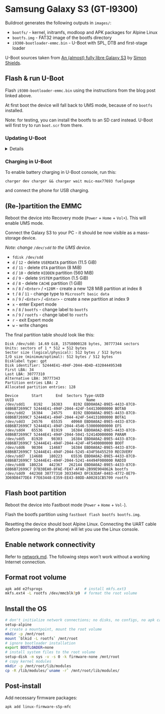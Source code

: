 # Samsung Galaxy S3 (GT-I9300)

Buildroot generates the following outputs in `images/`:

- `bootfs/` - kernel, initramfs, modloop and APK packages for Alpine Linux
- `bootfs.img` - FAT32 image of the bootfs directory
- `i9300-bootloader-emmc.bin` - U-Boot with SPL, DTB and first-stage loader
<!-- - `i9300-alpine3.19.0-linux6.1.64.img.tar` - boot.img for flashing to `BOOT` via Odin -->
<!-- - `i9300-alpine3.19.0-linux6.1.64.img` - boot.img for flashing to `BOOT` via TWRP/`dd` -->

U-Boot sources taken from [An (almost) fully libre Galaxy S3](https://blog.forkwhiletrue.me/posts/an-almost-fully-libre-galaxy-s3/) by [Simon Shields](https://forkwhiletrue.me/).

## Flash & run U-Boot

Flash `i9300-bootloader-emmc.bin` using the instructions from the blog post linked above.

At first boot the device will fall back to UMS mode, because of no `bootfs` installed.

Note: for testing, you can install the bootfs to an SD card instead. U-Boot will first try to run `boot.scr` from there.

### Updating U-Boot

<details>

Load from file:

```bash
fatload mmc 1:1 0x50000000 i9300-bootloader-emmc.bin
```

Load from `BOOT` partition (flashed by fastboot first):

```bash
read mmc 0 BOOT 0x50000000 0x0 end
```

---

Write to eMMC `boot0` area:

```bash
mmc dev 0 1
mmc write 0x50000000 0x0 0x2000
```

Verify with `md.b` (optional):

```bash
mmc read 0x50000000 0x0 0x2000
md.b 0x50000000 0x400
```

</details>

### Charging in U-Boot

To enable battery charging in U-Boot console, run this:

```
charger dev charger && charger wait muic-max77693 fuelgauge
```

and connect the phone for USB charging.

## (Re-)partition the EMMC

Reboot the device into Recovery mode (`Power` + `Home` + `Vol+`). This will enable UMS mode.

Connect the Galaxy S3 to your PC - it should be now visible as a mass-storage device.

*Note: change `/dev/sdd` to the UMS device.*

- `fdisk /dev/sdd`
- `d` / `12` - delete `USERDATA` partition (11.5 GiB)
- `d` / `11` - delete `OTA` partition (8 MiB)
- `d` / `10` - delete `HIDDEN` partition (560 MiB)
- `d` / `9` - delete `SYSTEM` partition (1.5 GiB)
- `d` / `8` - delete `CACHE` partition (1 GiB)
- `n` / `8` / `<Enter>` / `+128M` - create a new 128 MiB partition at index 8
- `t` / `8` / `11` - change type to `Microsoft basic data`
- `n` / `9` / `<Enter>` / `<Enter>` - create a new partition at index 9
- `x` - enter Expert mode
- `n` / `8` / `bootfs` - change label to `bootfs`
- `n` / `9` / `rootfs` - change label to `rootfs`
- `r` - exit Expert mode
- `w` - write changes

The final partition table should look like this:

```
Disk /dev/sdd: 14.69 GiB, 15758000128 bytes, 30777344 sectors
Units: sectors of 1 * 512 = 512 bytes
Sector size (logical/physical): 512 bytes / 512 bytes
I/O size (minimum/optimal): 512 bytes / 512 bytes
Disklabel type: gpt
Disk identifier: 52444E41-494F-2044-4D4D-43204449534B
First LBA: 34
Last LBA: 30777310
Alternative LBA: 30777343
Partition entries LBA: 2
Allocated partition entries: 128

Device      Start      End  Sectors Type-UUID                            UUID                                 Name
/dev/sdd1    8192    16383     8192 EBD0A0A2-B9E5-4433-87C0-68B6B72699C7 52444E41-494F-2044-424F-544130000000 BOTA0
/dev/sdd2   16384    24575     8192 EBD0A0A2-B9E5-4433-87C0-68B6B72699C7 52444E41-494F-2044-424F-544131000000 BOTA1
/dev/sdd3   24576    65535    40960 EBD0A0A2-B9E5-4433-87C0-68B6B72699C7 52444E41-494F-2044-4546-530000000000 EFS
/dev/sdd4   65536    81919    16384 EBD0A0A2-B9E5-4433-87C0-68B6B72699C7 52444E41-494F-2044-5041-52414D000000 PARAM
/dev/sdd5   81920    98303    16384 EBD0A0A2-B9E5-4433-87C0-68B6B72699C7 52444E41-494F-2044-424F-4F5400000000 BOOT
/dev/sdd6   98304   114687    16384 EBD0A0A2-B9E5-4433-87C0-68B6B72699C7 52444E41-494F-2044-5245-434F56455259 RECOVERY
/dev/sdd7  114688   180223    65536 EBD0A0A2-B9E5-4433-87C0-68B6B72699C7 52444E41-494F-2044-5241-44494F000000 RADIO
/dev/sdd8  180224   442367   262144 EBD0A0A2-B9E5-4433-87C0-68B6B72699C7 D7B38EA0-8FAE-FE47-AFA0-2B99E904862A bootfs
/dev/sdd9  442368 30777310 30334943 0FC63DAF-8483-4772-8E79-3D69D8477DE4 F7E63448-E359-EE43-80DD-A00281CB5709 rootfs
```

## Flash boot partition

Reboot the device into Fastboot mode (`Power` + `Home` + `Vol-`).

Flash the bootfs partition using `fastboot flash bootfs bootfs.img`.

Resetting the device should boot Alpine Linux. Connecting the UART cable (before powering on the phone) will let you use the Linux console.

## Enable network connectivity

Refer to [network.md](../../network.md). The following steps won't work without a working Internet connection.

## Format root volume

```bash
apk add e2fsprogs					# install mkfs.ext3
mkfs.ext4 -L rootfs /dev/mmcblk?p9	# format the root volume
```

## Install the OS

```bash
# don't initialize network connections; no disks, no configs, no apk cache
setup-alpine
# create a mountpoint, mount the root volume
mkdir -p /mnt/root
mount `blkid -L rootfs` /mnt/root
# ignore bootloader installation
export BOOTLOADER=none
# install system files to the root volume
setup-disk -m sys -v -s 0 -k firmware-none /mnt/root
# copy kernel modules
mkdir -p /mnt/root/lib/modules
cp -R /lib/modules/`uname -r` /mnt/root/lib/modules/
```

## Post-install

Add necessary firmware packages:

```
apk add linux-firmware-s5p-mfc
```
